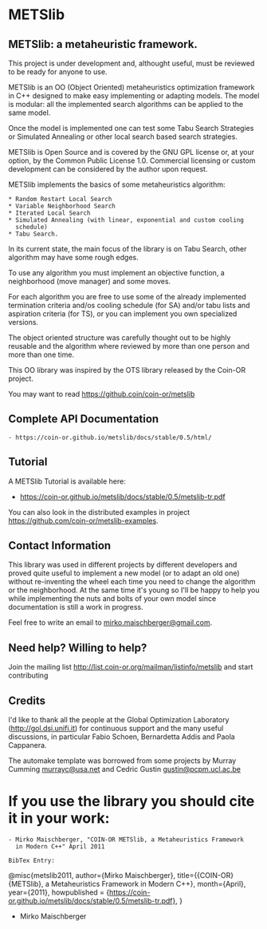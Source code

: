 METSlib
=======

METSlib: a metaheuristic framework.
-----------------------------------

This project is under development and, althought useful, must be
reviewed to be ready for anyone to use.

METSlib is an OO (Object Oriented) metaheuristics optimization
framework in C++ designed to make easy implementing or adapting
models. The model is modular: all the implemented search algorithms
can be applied to the same model.

Once the model is implemented one can test some Tabu Search Strategies
or Simulated Annealing or other local search based search strategies.

METSlib is Open Source and is covered by the GNU GPL license or, at
your option, by the Common Public License 1.0. Commercial licensing
or custom development can be considered by the author upon request.

METSlib implements the basics of some metaheuristics algorithm:

    * Random Restart Local Search
    * Variable Neighborhood Search
    * Iterated Local Search
    * Simulated Annealing (with linear, exponential and custom cooling
      schedule)
    * Tabu Search.

In its current state, the main focus of the library is on Tabu Search,
other algorithm may have some rough edges.

To use any algorithm you must implement an objective function, a
neighborhood (move manager) and some moves.

For each algorithm you are free to use some of the already implemented
termination criteria and/os cooling schedule (for SA) and/or tabu
lists and aspiration criteria (for TS), or you can implement you own
specialized versions.

The object oriented structure was carefully thought out to be highly
reusable and the algorithm where reviewed by more than one person and
more than one time.

This OO library was inspired by the OTS library released by the
Coin-OR project.

You may want to read https://github.coin/coin-or/metslib


Complete API Documentation
--------------------------

    - https://coin-or.github.io/metslib/docs/stable/0.5/html/


Tutorial 
--------

A METSlib Tutorial is available here:
  - https://coin-or.github.io/metslib/docs/stable/0.5/metslib-tr.pdf

You can also look in the distributed examples in project
https://github.com/coin-or/metslib-examples.

Contact Information
-------------------

This library was used in different projects by different developers
and proved quite useful to implement a new model (or to adapt an old
one) without re-inventing the wheel each time you need to change the
algorithm or the neighborhood. At the same time it's young so I'll be
happy to help you while implementing the nuts and bolts of your own
model since documentation is still a work in progress.

Feel free to write an email to <mirko.maischberger@gmail.com>.


Need help? Willing to help?
---------------------------

Join the mailing list
http://list.coin-or.org/mailman/listinfo/metslib 
and start contributing


Credits
-------

I'd like to thank all the people at the Global Optimization Laboratory
(http://gol.dsi.unifi.it) for continuous support and the many useful
discussions, in particular Fabio Schoen, Bernardetta Addis and Paola
Cappanera.

The automake template was borrowed from some projects by Murray
Cumming <murrayc@usa.net> and Cedric Gustin <gustin@pcpm.ucl.ac.be>


If you use the library you should cite it in your work:
=======================================================

    - Mirko Maischberger, "COIN-OR METSlib, a Metaheuristics Framework
      in Modern C++" April 2011

    BibTex Entry:

@misc{metslib2011,
  author={Mirko Maischberger},
  title={{COIN-OR} {METSlib}, a Metaheuristics Framework
      in Modern C++},
  month={April},
  year={2011},
  howpublished = {https://coin-or.github.io/metslib/docs/stable/0.5/metslib-tr.pdf},
}

- Mirko Maischberger
